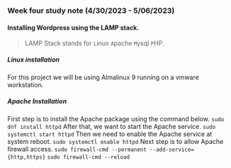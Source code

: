 ### Week four study note (4/30/2023 - 5/06/2023)<!-- omit from toc -->
#### Installing Wordpress using the LAMP stack.
>LAMP Stack stands for `L`inux `A`pache `M`ysql `P`HP.
##### Linux installation
For this project we will be using Almalinux 9 running on a vmware workstation.

##### Apache Installation
First step is to install the Apache package using the command below.
`sudo dnf install httpd`
After that, we want to start the Apache service.
`sudo systemctl start httpd`
Then we need to enable the Apache service at system reboot.
`sudo systemctl enable httpd`
Next step is to allow Apache firewall access.
`sudo firewall-cmd --permanent --add-service={http,https}`
`sudo firewall-cmd --reload`
